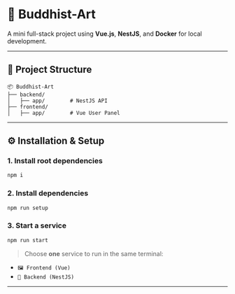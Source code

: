 # 🪷 Buddhist-Art

A mini full-stack project using **Vue.js**, **NestJS**, and **Docker** for local development.

---

## 📁 Project Structure

```
📦 Buddhist-Art
├── backend/
│   ├── app/        # NestJS API
├── frontend/
│   ├── app/        # Vue User Panel
```

---

## ⚙️ Installation & Setup

### 1. Install root dependencies

```bash
npm i
```

### 2. Install dependencies

```bash
npm run setup
```

### 3. Start a service

```bash
npm run start
```

> Choose **one** service to run in the same terminal:
- `🖼️ Frontend (Vue)`
- `🔧 Backend (NestJS)`

---
